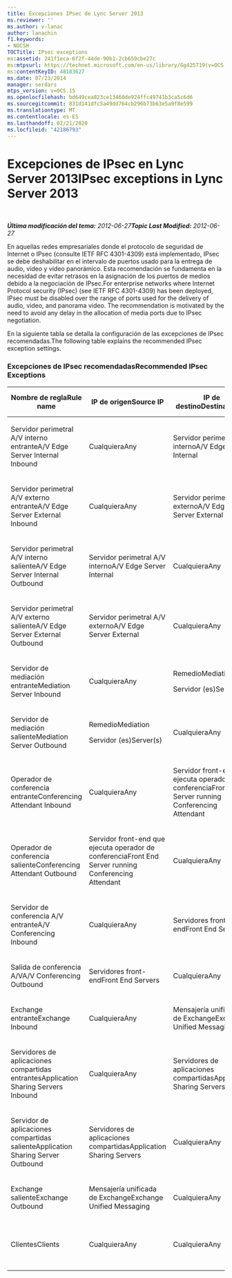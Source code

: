 ```yaml
---
title: Excepciones IPsec de Lync Server 2013
ms.reviewer: ''
ms.author: v-lanac
author: lanachin
f1.keywords:
- NOCSH
TOCTitle: IPsec exceptions
ms:assetid: 241f1eca-6f2f-44de-90b1-2cb659cbe27c
ms:mtpsurl: https://technet.microsoft.com/en-us/library/Gg425719(v=OCS.15)
ms:contentKeyID: 48183627
ms.date: 07/23/2014
manager: serdars
mtps_version: v=OCS.15
ms.openlocfilehash: bd649cea823ce13460de924ffc49741b3ca5c6d6
ms.sourcegitcommit: 831d141dfc5a49dd764cb296b73b63e5a9f8e599
ms.translationtype: MT
ms.contentlocale: es-ES
ms.lasthandoff: 02/21/2020
ms.locfileid: "42186793"
---
```

<div data-xmlns="http://www.w3.org/1999/xhtml">

<div class="topic" data-xmlns="http://www.w3.org/1999/xhtml" data-msxsl="urn:schemas-microsoft-com:xslt" data-cs="https://msdn.microsoft.com/">

<div data-asp="https://msdn2.microsoft.com/asp">

# <a name="ipsec-exceptions-in-lync-server-2013"></a><span data-ttu-id="ab3c5-102">Excepciones de IPsec en Lync Server 2013</span><span class="sxs-lookup"><span data-stu-id="ab3c5-102">IPsec exceptions in Lync Server 2013</span></span>

</div>

<div id="mainSection">

<div id="mainBody">

<span> </span>

<span data-ttu-id="ab3c5-103">_**Última modificación del tema:** 2012-06-27_</span><span class="sxs-lookup"><span data-stu-id="ab3c5-103">_**Topic Last Modified:** 2012-06-27_</span></span>

<span data-ttu-id="ab3c5-p101">En aquellas redes empresariales donde el protocolo de seguridad de Internet o IPsec (consulte IETF RFC 4301-4309) está implementado, IPsec se debe deshabilitar en el intervalo de puertos usado para la entrega de audio, vídeo y vídeo panorámico. Esta recomendación se fundamenta en la necesidad de evitar retrasos en la asignación de los puertos de medios debido a la negociación de IPsec.</span><span class="sxs-lookup"><span data-stu-id="ab3c5-p101">For enterprise networks where Internet Protocol security (IPsec) (see IETF RFC 4301-4309) has been deployed, IPsec must be disabled over the range of ports used for the delivery of audio, video, and panorama video. The recommendation is motivated by the need to avoid any delay in the allocation of media ports due to IPsec negotiation.</span></span>

<span data-ttu-id="ab3c5-106">En la siguiente tabla se detalla la configuración de las excepciones de IPsec recomendadas.</span><span class="sxs-lookup"><span data-stu-id="ab3c5-106">The following table explains the recommended IPsec exception settings.</span></span>

### <a name="recommended-ipsec-exceptions"></a><span data-ttu-id="ab3c5-107">Excepciones de IPsec recomendadas</span><span class="sxs-lookup"><span data-stu-id="ab3c5-107">Recommended IPsec Exceptions</span></span>

<table style="width:100%;">
<colgroup>
<col style="width: 14%" />
<col style="width: 14%" />
<col style="width: 14%" />
<col style="width: 14%" />
<col style="width: 14%" />
<col style="width: 14%" />
<col style="width: 14%" />
</colgroup>
<thead>
<tr class="header">
<th><span data-ttu-id="ab3c5-108">Nombre de regla</span><span class="sxs-lookup"><span data-stu-id="ab3c5-108">Rule name</span></span></th>
<th><span data-ttu-id="ab3c5-109">IP de origen</span><span class="sxs-lookup"><span data-stu-id="ab3c5-109">Source IP</span></span></th>
<th><span data-ttu-id="ab3c5-110">IP de destino</span><span class="sxs-lookup"><span data-stu-id="ab3c5-110">Destination IP</span></span></th>
<th><span data-ttu-id="ab3c5-111">Protocolo</span><span class="sxs-lookup"><span data-stu-id="ab3c5-111">Protocol</span></span></th>
<th><span data-ttu-id="ab3c5-112">Puerto de origen</span><span class="sxs-lookup"><span data-stu-id="ab3c5-112">Source port</span></span></th>
<th><span data-ttu-id="ab3c5-113">Puerto de destino</span><span class="sxs-lookup"><span data-stu-id="ab3c5-113">Destination port</span></span></th>
<th><span data-ttu-id="ab3c5-114">Requisito de autenticación</span><span class="sxs-lookup"><span data-stu-id="ab3c5-114">Authentication Requirement</span></span></th>
</tr>
</thead>
<tbody>
<tr class="odd">
<td><p><span data-ttu-id="ab3c5-115">Servidor perimetral A/V interno entrante</span><span class="sxs-lookup"><span data-stu-id="ab3c5-115">A/V Edge Server Internal Inbound</span></span></p></td>
<td><p><span data-ttu-id="ab3c5-116">Cualquiera</span><span class="sxs-lookup"><span data-stu-id="ab3c5-116">Any</span></span></p></td>
<td><p><span data-ttu-id="ab3c5-117">Servidor perimetral A/V interno</span><span class="sxs-lookup"><span data-stu-id="ab3c5-117">A/V Edge Server Internal</span></span></p></td>
<td><p><span data-ttu-id="ab3c5-118">UDP y TCP</span><span class="sxs-lookup"><span data-stu-id="ab3c5-118">UDP and TCP</span></span></p></td>
<td><p><span data-ttu-id="ab3c5-119">Cualquiera</span><span class="sxs-lookup"><span data-stu-id="ab3c5-119">Any</span></span></p></td>
<td><p><span data-ttu-id="ab3c5-120">Cualquiera</span><span class="sxs-lookup"><span data-stu-id="ab3c5-120">Any</span></span></p></td>
<td><p><span data-ttu-id="ab3c5-121">No autenticar</span><span class="sxs-lookup"><span data-stu-id="ab3c5-121">Do not authenticate</span></span></p></td>
</tr>
<tr class="even">
<td><p><span data-ttu-id="ab3c5-122">Servidor perimetral A/V externo entrante</span><span class="sxs-lookup"><span data-stu-id="ab3c5-122">A/V Edge Server External Inbound</span></span></p></td>
<td><p><span data-ttu-id="ab3c5-123">Cualquiera</span><span class="sxs-lookup"><span data-stu-id="ab3c5-123">Any</span></span></p></td>
<td><p><span data-ttu-id="ab3c5-124">Servidor perimetral A/V externo</span><span class="sxs-lookup"><span data-stu-id="ab3c5-124">A/V Edge Server External</span></span></p></td>
<td><p><span data-ttu-id="ab3c5-125">UDP y TCP</span><span class="sxs-lookup"><span data-stu-id="ab3c5-125">UDP and TCP</span></span></p></td>
<td><p><span data-ttu-id="ab3c5-126">Cualquiera</span><span class="sxs-lookup"><span data-stu-id="ab3c5-126">Any</span></span></p></td>
<td><p><span data-ttu-id="ab3c5-127">Cualquiera</span><span class="sxs-lookup"><span data-stu-id="ab3c5-127">Any</span></span></p></td>
<td><p><span data-ttu-id="ab3c5-128">No autenticar</span><span class="sxs-lookup"><span data-stu-id="ab3c5-128">Do not authenticate</span></span></p></td>
</tr>
<tr class="odd">
<td><p><span data-ttu-id="ab3c5-129">Servidor perimetral A/V interno saliente</span><span class="sxs-lookup"><span data-stu-id="ab3c5-129">A/V Edge Server Internal Outbound</span></span></p></td>
<td><p><span data-ttu-id="ab3c5-130">Servidor perimetral A/V interno</span><span class="sxs-lookup"><span data-stu-id="ab3c5-130">A/V Edge Server Internal</span></span></p></td>
<td><p><span data-ttu-id="ab3c5-131">Cualquiera</span><span class="sxs-lookup"><span data-stu-id="ab3c5-131">Any</span></span></p></td>
<td><p><span data-ttu-id="ab3c5-132">TCP &amp; UDP</span><span class="sxs-lookup"><span data-stu-id="ab3c5-132">UDP &amp; TCP</span></span></p></td>
<td><p><span data-ttu-id="ab3c5-133">Cualquiera</span><span class="sxs-lookup"><span data-stu-id="ab3c5-133">Any</span></span></p></td>
<td><p><span data-ttu-id="ab3c5-134">Cualquiera</span><span class="sxs-lookup"><span data-stu-id="ab3c5-134">Any</span></span></p></td>
<td><p><span data-ttu-id="ab3c5-135">No autenticar</span><span class="sxs-lookup"><span data-stu-id="ab3c5-135">Do not authenticate</span></span></p></td>
</tr>
<tr class="even">
<td><p><span data-ttu-id="ab3c5-136">Servidor perimetral A/V externo saliente</span><span class="sxs-lookup"><span data-stu-id="ab3c5-136">A/V Edge Server External Outbound</span></span></p></td>
<td><p><span data-ttu-id="ab3c5-137">Servidor perimetral A/V externo</span><span class="sxs-lookup"><span data-stu-id="ab3c5-137">A/V Edge Server External</span></span></p></td>
<td><p><span data-ttu-id="ab3c5-138">Cualquiera</span><span class="sxs-lookup"><span data-stu-id="ab3c5-138">Any</span></span></p></td>
<td><p><span data-ttu-id="ab3c5-139">UDP y TCP</span><span class="sxs-lookup"><span data-stu-id="ab3c5-139">UDP and TCP</span></span></p></td>
<td><p><span data-ttu-id="ab3c5-140">Cualquiera</span><span class="sxs-lookup"><span data-stu-id="ab3c5-140">Any</span></span></p></td>
<td><p><span data-ttu-id="ab3c5-141">Cualquiera</span><span class="sxs-lookup"><span data-stu-id="ab3c5-141">Any</span></span></p></td>
<td><p><span data-ttu-id="ab3c5-142">No autenticar</span><span class="sxs-lookup"><span data-stu-id="ab3c5-142">Do not authenticate</span></span></p></td>
</tr>
<tr class="odd">
<td><p><span data-ttu-id="ab3c5-143">Servidor de mediación entrante</span><span class="sxs-lookup"><span data-stu-id="ab3c5-143">Mediation Server Inbound</span></span></p></td>
<td><p><span data-ttu-id="ab3c5-144">Cualquiera</span><span class="sxs-lookup"><span data-stu-id="ab3c5-144">Any</span></span></p></td>
<td><p><span data-ttu-id="ab3c5-145">Remedio</span><span class="sxs-lookup"><span data-stu-id="ab3c5-145">Mediation</span></span></p>
<p><span data-ttu-id="ab3c5-146">Servidor (es)</span><span class="sxs-lookup"><span data-stu-id="ab3c5-146">Server(s)</span></span></p></td>
<td><p><span data-ttu-id="ab3c5-147">UDP y TCP</span><span class="sxs-lookup"><span data-stu-id="ab3c5-147">UDP and TCP</span></span></p></td>
<td><p><span data-ttu-id="ab3c5-148">Cualquiera</span><span class="sxs-lookup"><span data-stu-id="ab3c5-148">Any</span></span></p></td>
<td><p><span data-ttu-id="ab3c5-149">Cualquiera</span><span class="sxs-lookup"><span data-stu-id="ab3c5-149">Any</span></span></p></td>
<td><p><span data-ttu-id="ab3c5-150">No autenticar</span><span class="sxs-lookup"><span data-stu-id="ab3c5-150">Do not authenticate</span></span></p></td>
</tr>
<tr class="even">
<td><p><span data-ttu-id="ab3c5-151">Servidor de mediación saliente</span><span class="sxs-lookup"><span data-stu-id="ab3c5-151">Mediation Server Outbound</span></span></p></td>
<td><p><span data-ttu-id="ab3c5-152">Remedio</span><span class="sxs-lookup"><span data-stu-id="ab3c5-152">Mediation</span></span></p>
<p><span data-ttu-id="ab3c5-153">Servidor (es)</span><span class="sxs-lookup"><span data-stu-id="ab3c5-153">Server(s)</span></span></p></td>
<td><p><span data-ttu-id="ab3c5-154">Cualquiera</span><span class="sxs-lookup"><span data-stu-id="ab3c5-154">Any</span></span></p></td>
<td><p><span data-ttu-id="ab3c5-155">UDP y TCP</span><span class="sxs-lookup"><span data-stu-id="ab3c5-155">UDP and TCP</span></span></p></td>
<td><p><span data-ttu-id="ab3c5-156">Cualquiera</span><span class="sxs-lookup"><span data-stu-id="ab3c5-156">Any</span></span></p></td>
<td><p><span data-ttu-id="ab3c5-157">Cualquiera</span><span class="sxs-lookup"><span data-stu-id="ab3c5-157">Any</span></span></p></td>
<td><p><span data-ttu-id="ab3c5-158">No autenticar</span><span class="sxs-lookup"><span data-stu-id="ab3c5-158">Do not authenticate</span></span></p></td>
</tr>
<tr class="odd">
<td><p><span data-ttu-id="ab3c5-159">Operador de conferencia entrante</span><span class="sxs-lookup"><span data-stu-id="ab3c5-159">Conferencing Attendant Inbound</span></span></p></td>
<td><p><span data-ttu-id="ab3c5-160">Cualquiera</span><span class="sxs-lookup"><span data-stu-id="ab3c5-160">Any</span></span></p></td>
<td><p><span data-ttu-id="ab3c5-161">Servidor front-end que ejecuta operador de conferencia</span><span class="sxs-lookup"><span data-stu-id="ab3c5-161">Front End Server running Conferencing Attendant</span></span></p></td>
<td><p><span data-ttu-id="ab3c5-162">UDP y TCP</span><span class="sxs-lookup"><span data-stu-id="ab3c5-162">UDP and TCP</span></span></p></td>
<td><p><span data-ttu-id="ab3c5-163">Cualquiera</span><span class="sxs-lookup"><span data-stu-id="ab3c5-163">Any</span></span></p></td>
<td><p><span data-ttu-id="ab3c5-164">Cualquiera</span><span class="sxs-lookup"><span data-stu-id="ab3c5-164">Any</span></span></p></td>
<td><p><span data-ttu-id="ab3c5-165">No autenticar</span><span class="sxs-lookup"><span data-stu-id="ab3c5-165">Do not authenticate</span></span></p></td>
</tr>
<tr class="even">
<td><p><span data-ttu-id="ab3c5-166">Operador de conferencia saliente</span><span class="sxs-lookup"><span data-stu-id="ab3c5-166">Conferencing Attendant Outbound</span></span></p></td>
<td><p><span data-ttu-id="ab3c5-167">Servidor front-end que ejecuta operador de conferencia</span><span class="sxs-lookup"><span data-stu-id="ab3c5-167">Front End Server running Conferencing Attendant</span></span></p></td>
<td><p><span data-ttu-id="ab3c5-168">Cualquiera</span><span class="sxs-lookup"><span data-stu-id="ab3c5-168">Any</span></span></p></td>
<td><p><span data-ttu-id="ab3c5-169">UDP y TCP</span><span class="sxs-lookup"><span data-stu-id="ab3c5-169">UDP and TCP</span></span></p></td>
<td><p><span data-ttu-id="ab3c5-170">Cualquiera</span><span class="sxs-lookup"><span data-stu-id="ab3c5-170">Any</span></span></p></td>
<td><p><span data-ttu-id="ab3c5-171">Cualquiera</span><span class="sxs-lookup"><span data-stu-id="ab3c5-171">Any</span></span></p></td>
<td><p><span data-ttu-id="ab3c5-172">No autenticar</span><span class="sxs-lookup"><span data-stu-id="ab3c5-172">Do not authenticate</span></span></p></td>
</tr>
<tr class="odd">
<td><p><span data-ttu-id="ab3c5-173">Servidor de conferencia A/V entrante</span><span class="sxs-lookup"><span data-stu-id="ab3c5-173">A/V Conferencing Inbound</span></span></p></td>
<td><p><span data-ttu-id="ab3c5-174">Cualquiera</span><span class="sxs-lookup"><span data-stu-id="ab3c5-174">Any</span></span></p></td>
<td><p><span data-ttu-id="ab3c5-175">Servidores front-end</span><span class="sxs-lookup"><span data-stu-id="ab3c5-175">Front End Servers</span></span></p></td>
<td><p><span data-ttu-id="ab3c5-176">UDP y TCP</span><span class="sxs-lookup"><span data-stu-id="ab3c5-176">UDP and TCP</span></span></p></td>
<td><p><span data-ttu-id="ab3c5-177">Cualquiera</span><span class="sxs-lookup"><span data-stu-id="ab3c5-177">Any</span></span></p></td>
<td><p><span data-ttu-id="ab3c5-178">Cualquiera</span><span class="sxs-lookup"><span data-stu-id="ab3c5-178">Any</span></span></p></td>
<td><p><span data-ttu-id="ab3c5-179">No autenticar</span><span class="sxs-lookup"><span data-stu-id="ab3c5-179">Do not authenticate</span></span></p></td>
</tr>
<tr class="even">
<td><p><span data-ttu-id="ab3c5-180">Salida de conferencia A/V</span><span class="sxs-lookup"><span data-stu-id="ab3c5-180">A/V Conferencing Outbound</span></span></p></td>
<td><p><span data-ttu-id="ab3c5-181">Servidores front-end</span><span class="sxs-lookup"><span data-stu-id="ab3c5-181">Front End Servers</span></span></p></td>
<td><p><span data-ttu-id="ab3c5-182">Cualquiera</span><span class="sxs-lookup"><span data-stu-id="ab3c5-182">Any</span></span></p></td>
<td><p><span data-ttu-id="ab3c5-183">UDP y TCP</span><span class="sxs-lookup"><span data-stu-id="ab3c5-183">UDP and TCP</span></span></p></td>
<td><p><span data-ttu-id="ab3c5-184">Cualquiera</span><span class="sxs-lookup"><span data-stu-id="ab3c5-184">Any</span></span></p></td>
<td><p><span data-ttu-id="ab3c5-185">Cualquiera</span><span class="sxs-lookup"><span data-stu-id="ab3c5-185">Any</span></span></p></td>
<td><p><span data-ttu-id="ab3c5-186">No autenticar</span><span class="sxs-lookup"><span data-stu-id="ab3c5-186">Do not authenticate</span></span></p></td>
</tr>
<tr class="odd">
<td><p><span data-ttu-id="ab3c5-187">Exchange entrante</span><span class="sxs-lookup"><span data-stu-id="ab3c5-187">Exchange Inbound</span></span></p></td>
<td><p><span data-ttu-id="ab3c5-188">Cualquiera</span><span class="sxs-lookup"><span data-stu-id="ab3c5-188">Any</span></span></p></td>
<td><p><span data-ttu-id="ab3c5-189">Mensajería unificada de Exchange</span><span class="sxs-lookup"><span data-stu-id="ab3c5-189">Exchange Unified Messaging</span></span></p></td>
<td><p><span data-ttu-id="ab3c5-190">UDP y TCP</span><span class="sxs-lookup"><span data-stu-id="ab3c5-190">UDP and TCP</span></span></p></td>
<td><p><span data-ttu-id="ab3c5-191">Cualquiera</span><span class="sxs-lookup"><span data-stu-id="ab3c5-191">Any</span></span></p></td>
<td><p><span data-ttu-id="ab3c5-192">Cualquiera</span><span class="sxs-lookup"><span data-stu-id="ab3c5-192">Any</span></span></p></td>
<td><p><span data-ttu-id="ab3c5-193">No autenticar</span><span class="sxs-lookup"><span data-stu-id="ab3c5-193">Do not authenticate</span></span></p></td>
</tr>
<tr class="even">
<td><p><span data-ttu-id="ab3c5-194">Servidores de aplicaciones compartidas entrantes</span><span class="sxs-lookup"><span data-stu-id="ab3c5-194">Application Sharing Servers Inbound</span></span></p></td>
<td><p><span data-ttu-id="ab3c5-195">Cualquiera</span><span class="sxs-lookup"><span data-stu-id="ab3c5-195">Any</span></span></p></td>
<td><p><span data-ttu-id="ab3c5-196">Servidores de aplicaciones compartidas</span><span class="sxs-lookup"><span data-stu-id="ab3c5-196">Application Sharing Servers</span></span></p></td>
<td><p><span data-ttu-id="ab3c5-197">TCP</span><span class="sxs-lookup"><span data-stu-id="ab3c5-197">TCP</span></span></p></td>
<td><p><span data-ttu-id="ab3c5-198">Cualquiera</span><span class="sxs-lookup"><span data-stu-id="ab3c5-198">Any</span></span></p></td>
<td><p><span data-ttu-id="ab3c5-199">Cualquiera</span><span class="sxs-lookup"><span data-stu-id="ab3c5-199">Any</span></span></p></td>
<td><p><span data-ttu-id="ab3c5-200">No autenticar</span><span class="sxs-lookup"><span data-stu-id="ab3c5-200">Do not authenticate</span></span></p></td>
</tr>
<tr class="odd">
<td><p><span data-ttu-id="ab3c5-201">Servidor de aplicaciones compartidas saliente</span><span class="sxs-lookup"><span data-stu-id="ab3c5-201">Application Sharing Server Outbound</span></span></p></td>
<td><p><span data-ttu-id="ab3c5-202">Servidores de aplicaciones compartidas</span><span class="sxs-lookup"><span data-stu-id="ab3c5-202">Application Sharing Servers</span></span></p></td>
<td><p><span data-ttu-id="ab3c5-203">Cualquiera</span><span class="sxs-lookup"><span data-stu-id="ab3c5-203">Any</span></span></p></td>
<td><p><span data-ttu-id="ab3c5-204">TCP</span><span class="sxs-lookup"><span data-stu-id="ab3c5-204">TCP</span></span></p></td>
<td><p><span data-ttu-id="ab3c5-205">Cualquiera</span><span class="sxs-lookup"><span data-stu-id="ab3c5-205">Any</span></span></p></td>
<td><p><span data-ttu-id="ab3c5-206">Cualquiera</span><span class="sxs-lookup"><span data-stu-id="ab3c5-206">Any</span></span></p></td>
<td><p><span data-ttu-id="ab3c5-207">No autenticar</span><span class="sxs-lookup"><span data-stu-id="ab3c5-207">Do not authenticate</span></span></p></td>
</tr>
<tr class="even">
<td><p><span data-ttu-id="ab3c5-208">Exchange saliente</span><span class="sxs-lookup"><span data-stu-id="ab3c5-208">Exchange Outbound</span></span></p></td>
<td><p><span data-ttu-id="ab3c5-209">Mensajería unificada de Exchange</span><span class="sxs-lookup"><span data-stu-id="ab3c5-209">Exchange Unified Messaging</span></span></p></td>
<td><p><span data-ttu-id="ab3c5-210">Cualquiera</span><span class="sxs-lookup"><span data-stu-id="ab3c5-210">Any</span></span></p></td>
<td><p><span data-ttu-id="ab3c5-211">UDP y TCP</span><span class="sxs-lookup"><span data-stu-id="ab3c5-211">UDP and TCP</span></span></p></td>
<td><p><span data-ttu-id="ab3c5-212">Cualquiera</span><span class="sxs-lookup"><span data-stu-id="ab3c5-212">Any</span></span></p></td>
<td><p><span data-ttu-id="ab3c5-213">Cualquiera</span><span class="sxs-lookup"><span data-stu-id="ab3c5-213">Any</span></span></p></td>
<td><p><span data-ttu-id="ab3c5-214">No autenticar</span><span class="sxs-lookup"><span data-stu-id="ab3c5-214">Do not authenticate</span></span></p></td>
</tr>
<tr class="odd">
<td><p><span data-ttu-id="ab3c5-215">Clientes</span><span class="sxs-lookup"><span data-stu-id="ab3c5-215">Clients</span></span></p></td>
<td><p><span data-ttu-id="ab3c5-216">Cualquiera</span><span class="sxs-lookup"><span data-stu-id="ab3c5-216">Any</span></span></p></td>
<td><p><span data-ttu-id="ab3c5-217">Cualquiera</span><span class="sxs-lookup"><span data-stu-id="ab3c5-217">Any</span></span></p></td>
<td><p><span data-ttu-id="ab3c5-218">UDP</span><span class="sxs-lookup"><span data-stu-id="ab3c5-218">UDP</span></span></p></td>
<td><p><span data-ttu-id="ab3c5-219">Intervalo de puertos de medios especificado</span><span class="sxs-lookup"><span data-stu-id="ab3c5-219">Specified media port range</span></span></p></td>
<td><p><span data-ttu-id="ab3c5-220">Cualquiera</span><span class="sxs-lookup"><span data-stu-id="ab3c5-220">Any</span></span></p></td>
<td><p><span data-ttu-id="ab3c5-221">No autenticar</span><span class="sxs-lookup"><span data-stu-id="ab3c5-221">Do not authenticate</span></span></p></td>
</tr>
</tbody>
</table>


</div>

<span> </span>

</div>

</div>

</div>

